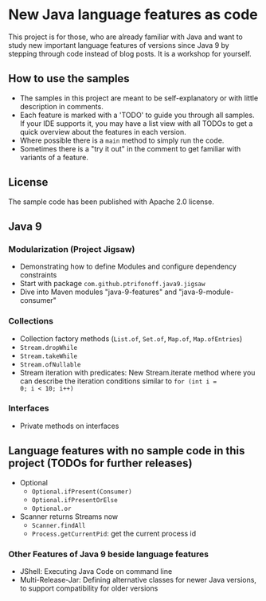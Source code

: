 # New Java language features as code 
This project is for those, who are already familiar with Java and want to study 
new important language features of versions since Java 9 by stepping through code
instead of blog posts. It is a workshop for yourself.

## How to use the samples
* The samples in this project are meant to be self-explanatory or with little
description in comments.
* Each feature is marked with a 'TODO' to guide you through
all samples. If your IDE supports it, you may have a list view with all TODOs to get
a quick overview about the features in each version.
* Where possible there is a <code>main</code> method to simply run the code.
* Sometimes there is a "try it out" in the comment to get familiar with variants of a
feature.

## License
The sample code has been published with Apache 2.0 license.

## Java 9
### Modularization (Project Jigsaw)
* Demonstrating how to define Modules and configure dependency constraints
* Start with package <code>com.github.ptrifonoff.java9.jigsaw</code>
* Dive into Maven modules "java-9-features" and "java-9-module-consumer"

### Collections
* Collection factory methods (<code>List.of</code>, <code>Set.of</code>, <code>Map.of</code>, <code>Map.ofEntries</code>)
* <code>Stream.dropWhile</code>
* <code>Stream.takeWhile</code>
* <code>Stream.ofNullable</code>
* Stream iteration with predicates: New Stream.iterate method where you can describe the iteration conditions similar to <code>for (int i = 0; i < 10; i++)</code>

### Interfaces
* Private methods on interfaces

## Language features with no sample code in this project (TODOs for further releases)
* Optional
    * <code>Optional.ifPresent(Consumer)</code>
    * <code>Optional.ifPresentOrElse</code>
    * <code>Optional.or</code>
* Scanner returns Streams now
    * <code>Scanner.findAll</code>
    * <code>Process.getCurrentPid</code>: get the current process id

### Other Features of Java 9 beside language features
* JShell: Executing Java Code on command line
* Multi-Release-Jar: Defining alternative classes for newer Java versions, to support compatibility for older versions
